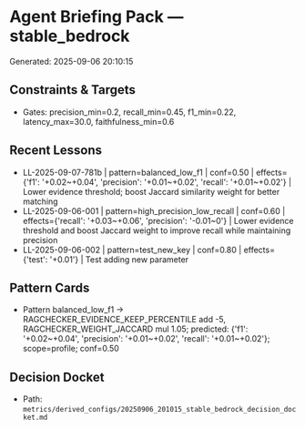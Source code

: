 # Agent Briefing Pack — stable_bedrock
Generated: 2025-09-06 20:10:15

## Constraints & Targets
- Gates: precision_min=0.2, recall_min=0.45, f1_min=0.22, latency_max=30.0, faithfulness_min=0.6

## Recent Lessons
- LL-2025-09-07-781b | pattern=balanced_low_f1 | conf=0.50 | effects={'f1': '+0.02~+0.04', 'precision': '+0.01~+0.02', 'recall': '+0.01~+0.02'} | Lower evidence threshold; boost Jaccard similarity weight for better matching
- LL-2025-09-06-001 | pattern=high_precision_low_recall | conf=0.60 | effects={'recall': '+0.03~+0.06', 'precision': '-0.01~0'} | Lower evidence threshold and boost Jaccard weight to improve recall while maintaining precision
- LL-2025-09-06-002 | pattern=test_new_key | conf=0.80 | effects={'test': '+0.01'} | Test adding new parameter

## Pattern Cards
- Pattern balanced_low_f1 → RAGCHECKER_EVIDENCE_KEEP_PERCENTILE add -5, RAGCHECKER_WEIGHT_JACCARD mul 1.05; predicted: {'f1': '+0.02~+0.04', 'precision': '+0.01~+0.02', 'recall': '+0.01~+0.02'}; scope=profile; conf=0.50

## Decision Docket

- Path: `metrics/derived_configs/20250906_201015_stable_bedrock_decision_docket.md`

